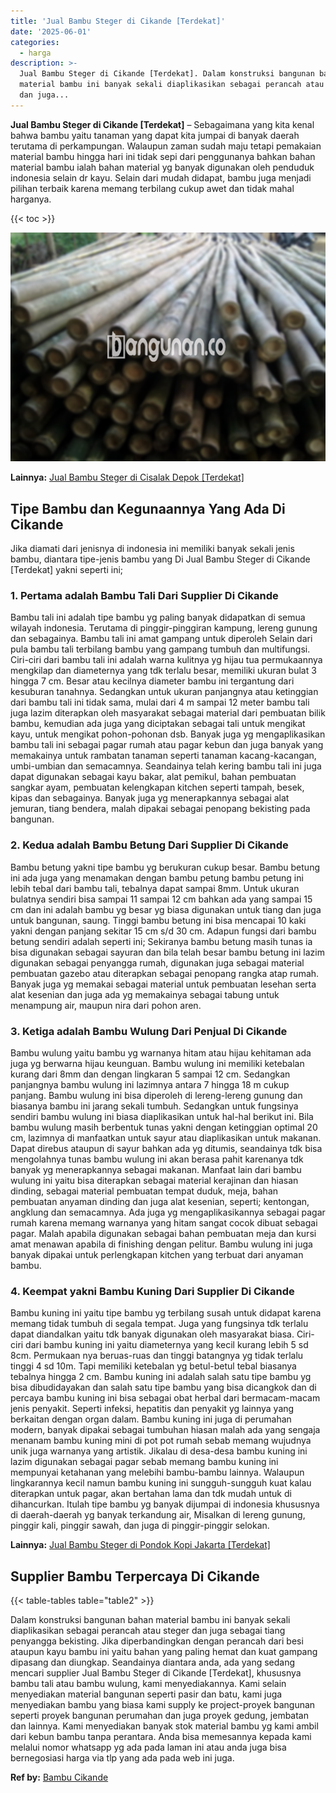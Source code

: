 ```yaml
---
title: 'Jual Bambu Steger di Cikande [Terdekat]'
date: '2025-06-01'
categories:
  - harga
description: >-
  Jual Bambu Steger di Cikande [Terdekat]. Dalam konstruksi bangunan bahan
  material bambu ini banyak sekali diaplikasikan sebagai perancah atau steger
  dan juga...
---
```


**Jual Bambu Steger di Cikande \[Terdekat\]** – Sebagaimana yang kita kenal bahwa bambu yaitu tanaman yang dapat kita jumpai di banyak daerah terutama di perkampungan. Walaupun zaman sudah maju tetapi pemakaian material bambu hingga hari ini tidak sepi dari penggunanya bahkan bahan material bambu ialah bahan material yg banyak digunakan oleh penduduk indonesia selain dr kayu. Selain dari mudah didapat, bambu juga menjadi pilihan terbaik karena memang terbilang cukup awet dan tidak mahal harganya.

{{< toc >}}

![Jual Bambu Steger di Cikande [Terdekat]](/images/jual-bambu-tali-34.png)

**Lainnya:** [Jual Bambu Steger di Cisalak Depok \[Terdekat\]](https://bambu.bangunan.co/jual-bambu-steger-di-cisalak-depok-terdekat/)

## Tipe Bambu dan Kegunaannya Yang Ada Di Cikande

Jika diamati dari jenisnya di indonesia ini memiliki banyak sekali jenis bambu, diantara tipe-jenis bambu yang Di Jual Bambu Steger di Cikande \[Terdekat\] yakni seperti ini;

### 1\. Pertama adalah Bambu Tali Dari Supplier Di Cikande

Bambu tali ini adalah tipe bambu yg paling banyak didapatkan di semua wilayah indonesia. Terutama di pinggir-pinggiran kampung, lereng gunung dan sebagainya. Bambu tali ini amat gampang untuk diperoleh Selain dari pula bambu tali terbilang bambu yang gampang tumbuh dan multifungsi. Ciri-ciri dari bambu tali ini adalah warna kulitnya yg hijau tua permukaannya mengkilap dan diameternya yang tdk terlalu besar, memiliki ukuran bulat 3 hingga 7 cm. Besar atau kecilnya diameter bambu ini tergantung dari kesuburan tanahnya. Sedangkan untuk ukuran panjangnya atau ketinggian dari bambu tali ini tidak sama, mulai dari 4 m sampai 12 meter bambu tali juga lazim diterapkan oleh masyarakat sebagai material dari pembuatan bilik bambu, kemudian ada juga yang diciptakan sebagai tali untuk mengikat kayu, untuk mengikat pohon-pohonan dsb. Banyak juga yg mengaplikasikan bambu tali ini sebagai pagar rumah atau pagar kebun dan juga banyak yang memakainya untuk rambatan tanaman seperti tanaman kacang-kacangan, umbi-umbian dan semacamnya. Seandainya telah kering bambu tali ini juga dapat digunakan sebagai kayu bakar, alat pemikul, bahan pembuatan sangkar ayam, pembuatan kelengkapan kitchen seperti tampah, besek, kipas dan sebagainya. Banyak juga yg menerapkannya sebagai alat jemuran, tiang bendera, malah dipakai sebagai penopang bekisting pada bangunan.

### 2\. Kedua adalah Bambu Betung Dari Supplier Di Cikande

Bambu betung yakni tipe bambu yg berukuran cukup besar. Bambu betung ini ada juga yang menamakan dengan bambu petung bambu petung ini lebih tebal dari bambu tali, tebalnya dapat sampai 8mm. Untuk ukuran bulatnya sendiri bisa sampai 11 sampai 12 cm bahkan ada yang sampai 15 cm dan ini adalah bambu yg besar yg biasa digunakan untuk tiang dan juga untuk bangunan, saung. Tinggi bambu betung ini bisa mencapai 10 kaki yakni dengan panjang sekitar 15 cm s/d 30 cm. Adapun fungsi dari bambu betung sendiri adalah seperti ini; Sekiranya bambu betung masih tunas ia bisa digunakan sebagai sayuran dan bila telah besar bambu betung ini lazim digunakan sebagai penyangga rumah, digunakan juga sebagai material pembuatan gazebo atau diterapkan sebagai penopang rangka atap rumah. Banyak juga yg memakai sebagai material untuk pembuatan lesehan serta alat kesenian dan juga ada yg memakainya sebagai tabung untuk menampung air, maupun nira dari pohon aren.

### 3\. Ketiga adalah Bambu Wulung Dari Penjual Di Cikande

Bambu wulung yaitu bambu yg warnanya hitam atau hijau kehitaman ada juga yg berwarna hijau keunguan. Bambu wulung ini memiliki ketebalan kurang dari 8mm dan dengan lingkaran 5 sampai 12 cm. Sedangkan panjangnya bambu wulung ini lazimnya antara 7 hingga 18 m cukup panjang. Bambu wulung ini bisa diperoleh di lereng-lereng gunung dan biasanya bambu ini jarang sekali tumbuh. Sedangkan untuk fungsinya sendiri bambu wulung ini biasa diaplikasikan untuk hal-hal berikut ini. Bila bambu wulung masih berbentuk tunas yakni dengan ketinggian optimal 20 cm, lazimnya di manfaatkan untuk sayur atau diaplikasikan untuk makanan. Dapat direbus ataupun di sayur bahkan ada yg ditumis, seandainya tdk bisa mengolahnya tunas bambu wulung ini akan berasa pahit karenanya tdk banyak yg menerapkannya sebagai makanan. Manfaat lain dari bambu wulung ini yaitu bisa diterapkan sebagai material kerajinan dan hiasan dinding, sebagai material pembuatan tempat duduk, meja, bahan pembuatan anyaman dinding dan juga alat kesenian, seperti; kentongan, angklung dan semacamnya. Ada juga yg mengaplikasikannya sebagai pagar rumah karena memang warnanya yang hitam sangat cocok dibuat sebagai pagar. Malah apabila digunakan sebagai bahan pembuatan meja dan kursi amat menawan apabila di finishing dengan pelitur. Bambu wulung ini juga banyak dipakai untuk perlengkapan kitchen yang terbuat dari anyaman bambu.

### 4\. Keempat yakni Bambu Kuning Dari Supplier Di Cikande

Bambu kuning ini yaitu tipe bambu yg terbilang susah untuk didapat karena memang tidak tumbuh di segala tempat. Juga yang fungsinya tdk terlalu dapat diandalkan yaitu tdk banyak digunakan oleh masyarakat biasa. Ciri-ciri dari bambu kuning ini yaitu diameternya yang kecil kurang lebih 5 sd 8cm. Permukaan nya beruas-ruas dan tinggi batangnya yg tidak terlalu tinggi 4 sd 10m. Tapi memiliki ketebalan yg betul-betul tebal biasanya tebalnya hingga 2 cm. Bambu kuning ini adalah salah satu tipe bambu yg bisa dibudidayakan dan salah satu tipe bambu yang bisa dicangkok dan di percaya bambu kuning ini bisa sebagai obat herbal dari bermacam-macam jenis penyakit. Seperti infeksi, hepatitis dan penyakit yg lainnya yang berkaitan dengan organ dalam. Bambu kuning ini juga di perumahan modern, banyak dipakai sebagai tumbuhan hiasan malah ada yang sengaja menanam bambu kuning mini di pot pot rumah sebab memang wujudnya unik juga warnanya yang artistik. Jikalau di desa-desa bambu kuning ini lazim digunakan sebagai pagar sebab memang bambu kuning ini mempunyai ketahanan yang melebihi bambu-bambu lainnya. Walaupun lingkarannya kecil namun bambu kuning ini sungguh-sungguh kuat kalau diterapkan untuk pagar, akan bertahan lama dan tdk mudah untuk di dihancurkan. Itulah tipe bambu yg banyak dijumpai di indonesia khususnya di daerah-daerah yg banyak terkandung air, Misalkan di lereng gunung, pinggir kali, pinggir sawah, dan juga di pinggir-pinggir selokan.

**Lainnya:** [Jual Bambu Steger di Pondok Kopi Jakarta \[Terdekat\]](https://bambu.bangunan.co/jual-bambu-steger-di-pondok-kopi-jakarta-terdekat/)

## Supplier Bambu Terpercaya Di Cikande

{{< table-tables table="table2" >}}

Dalam konstruksi bangunan bahan material bambu ini banyak sekali diaplikasikan sebagai perancah atau steger dan juga sebagai tiang penyangga bekisting. Jika diperbandingkan dengan perancah dari besi ataupun kayu bambu ini yaitu bahan yang paling hemat dan kuat gampang dipasang dan diungkap. Seandainya diantara anda, ada yang sedang mencari supplier Jual Bambu Steger di Cikande \[Terdekat\], khususnya bambu tali atau bambu wulung, kami menyediakannya. Kami selain menyediakan material bangunan seperti pasir dan batu, kami juga menyediakan bambu yang biasa kami supply ke project-proyek bangunan seperti proyek bangunan perumahan dan juga proyek gedung, jembatan dan lainnya. Kami menyediakan banyak stok material bambu yg kami ambil dari kebun bambu tanpa perantara. Anda bisa memesannya kepada kami melalui nomor whatsapp yg ada pada laman ini atau anda juga bisa bernegosiasi harga via tlp yang ada pada web ini juga.

**Ref by:** [Bambu Cikande](https://id.wikipedia.org/wiki/Bambu)
